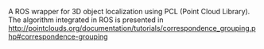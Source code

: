 A ROS wrapper for 3D object localization using PCL (Point Cloud Library). The algorithm integrated in ROS is presented in http://pointclouds.org/documentation/tutorials/correspondence_grouping.php#correspondence-grouping
